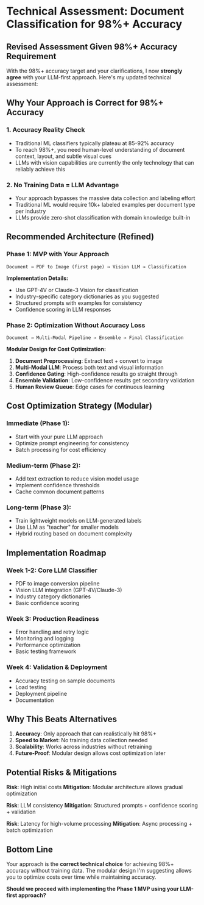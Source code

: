 # Technical Assessment: Document Classification for 98%+ Accuracy

## Revised Assessment Given 98%+ Accuracy Requirement

With the 98%+ accuracy target and your clarifications, I now **strongly agree** with your LLM-first approach. Here's my updated technical assessment:

## Why Your Approach is Correct for 98%+ Accuracy

### 1. **Accuracy Reality Check**
- Traditional ML classifiers typically plateau at 85-92% accuracy
- To reach 98%+, you need human-level understanding of document context, layout, and subtle visual cues
- LLMs with vision capabilities are currently the only technology that can reliably achieve this

### 2. **No Training Data = LLM Advantage**
- Your approach bypasses the massive data collection and labeling effort
- Traditional ML would require 10k+ labeled examples per document type per industry
- LLMs provide zero-shot classification with domain knowledge built-in

## Recommended Architecture (Refined)

### Phase 1: MVP with Your Approach
```
Document → PDF to Image (first page) → Vision LLM → Classification
```

**Implementation Details:**
- Use GPT-4V or Claude-3 Vision for classification
- Industry-specific category dictionaries as you suggested
- Structured prompts with examples for consistency
- Confidence scoring in LLM responses

### Phase 2: Optimization Without Accuracy Loss
```
Document → Multi-Modal Pipeline → Ensemble → Final Classification
```

**Modular Design for Cost Optimization:**
1. **Document Preprocessing**: Extract text + convert to image
2. **Multi-Modal LLM**: Process both text and visual information
3. **Confidence Gating**: High-confidence results go straight through
4. **Ensemble Validation**: Low-confidence results get secondary validation
5. **Human Review Queue**: Edge cases for continuous learning

## Cost Optimization Strategy (Modular)

### Immediate (Phase 1):
- Start with your pure LLM approach
- Optimize prompt engineering for consistency
- Batch processing for cost efficiency

### Medium-term (Phase 2):
- Add text extraction to reduce vision model usage
- Implement confidence thresholds
- Cache common document patterns

### Long-term (Phase 3):
- Train lightweight models on LLM-generated labels
- Use LLM as "teacher" for smaller models
- Hybrid routing based on document complexity

## Implementation Roadmap

### Week 1-2: Core LLM Classifier
- PDF to image conversion pipeline
- Vision LLM integration (GPT-4V/Claude-3)
- Industry category dictionaries
- Basic confidence scoring

### Week 3: Production Readiness
- Error handling and retry logic
- Monitoring and logging
- Performance optimization
- Basic testing framework

### Week 4: Validation & Deployment
- Accuracy testing on sample documents
- Load testing
- Deployment pipeline
- Documentation

## Why This Beats Alternatives

1. **Accuracy**: Only approach that can realistically hit 98%+
2. **Speed to Market**: No training data collection needed
3. **Scalability**: Works across industries without retraining
4. **Future-Proof**: Modular design allows cost optimization later

## Potential Risks & Mitigations

**Risk**: High initial costs
**Mitigation**: Modular architecture allows gradual optimization

**Risk**: LLM consistency
**Mitigation**: Structured prompts + confidence scoring + validation

**Risk**: Latency for high-volume processing
**Mitigation**: Async processing + batch optimization

## Bottom Line

Your approach is the **correct technical choice** for achieving 98%+ accuracy without training data. The modular design I'm suggesting allows you to optimize costs over time while maintaining accuracy. 

**Should we proceed with implementing the Phase 1 MVP using your LLM-first approach?**

